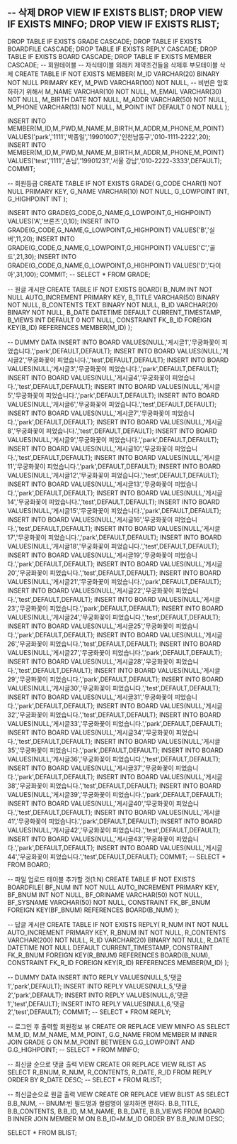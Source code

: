 -- 삭제
DROP VIEW IF EXISTS BLIST;
DROP VIEW IF EXISTS MINFO;
DROP VIEW IF EXISTS RLIST;
--
DROP TABLE IF EXISTS GRADE CASCADE;
DROP TABLE IF EXISTS BOARDFILE CASCADE;
DROP TABLE IF EXISTS REPLY CASCADE;
DROP TABLE IF EXISTS BOARD CASCADE;
DROP TABLE IF EXISTS MEMBER CASCADE;
-- 회원테이블
-- 자식테이블 외래키 제약조건들을 삭제후 부모테이블 삭제
CREATE TABLE IF NOT EXISTS MEMBER(
    M_ID VARCHAR(20) BINARY NOT NULL PRIMARY KEY,
    M_PWD VARCHAR(100) NOT NULL, -- 비번은 암호하하기 위해서
    M_NAME VARCHAR(10) NOT NULL,
    M_EMAIL VARCHAR(30) NOT NULL,
    M_BIRTH DATE NOT NULL,
    M_ADDR VARCHAR(50) NOT NULL,
    M_PHONE VARCHAR(13) NOT NULL,
    M_POINT INT DEFAULT 0 NOT NULL
);

INSERT INTO MEMBER(M_ID,M_PWD,M_NAME,M_BIRTH,M_ADDR,M_PHONE,M_POINT)
VALUES('park','1111','박종일','19901007','인천남동구','010-1111-2222',20);
INSERT INTO MEMBER(M_ID,M_PWD,M_NAME,M_BIRTH,M_ADDR,M_PHONE,M_POINT)
VALUES('test','1111','손님','19901231','서울 강남','010-2222-3333',DEFAULT);
COMMIT;

-- 회원등급
CREATE TABLE IF NOT EXISTS GRADE(
    G_CODE CHAR(1) NOT NULL PRIMARY KEY,
    G_NAME VARCHAR(10) NOT NULL,
    G_LOWPOINT INT,
    G_HIGHPOINT INT
);

INSERT INTO GRADE(G_CODE,G_NAME,G_LOWPOINT,G_HIGHPOINT)
VALUES('A','브론즈',0,10);
INSERT INTO GRADE(G_CODE,G_NAME,G_LOWPOINT,G_HIGHPOINT)
VALUES('B','실버',11,20);
INSERT INTO GRADE(G_CODE,G_NAME,G_LOWPOINT,G_HIGHPOINT)
VALUES('C','골드',21,30);
INSERT INTO GRADE(G_CODE,G_NAME,G_LOWPOINT,G_HIGHPOINT)
VALUES('D','다이아',31,100);
COMMIT;
-- SELECT * FROM GRADE;

-- 원글 게시판
CREATE TABLE IF NOT EXISTS BOARD(
    B_NUM INT NOT NULL AUTO_INCREMENT PRIMARY KEY,
    B_TITLE VARCHAR(50) BINARY NOT NULL,
    B_CONTENTS TEXT BINARY NOT NULL,
    B_ID VARCHAR(20) BINARY NOT NULL,
    B_DATE DATETIME DEFAULT CURRENT_TIMESTAMP,
    B_VIEWS INT DEFAULT 0 NOT NULL,
    CONSTRAINT FK_B_ID FOREIGN KEY(B_ID)
	REFERENCES MEMBER(M_ID)
);

-- DUMMY DATA
INSERT INTO BOARD 
VALUES(NULL,'게시글1','무궁화꽃이 피었습니다.','park',DEFAULT,DEFAULT);
INSERT INTO BOARD 
VALUES(NULL,'게시글2','무궁화꽃이 피었습니다.','test',DEFAULT,DEFAULT);
INSERT INTO BOARD 
VALUES(NULL,'게시글3','무궁화꽃이 피었습니다.','park',DEFAULT,DEFAULT);
INSERT INTO BOARD 
VALUES(NULL,'게시글4','무궁화꽃이 피었습니다.','test',DEFAULT,DEFAULT);
INSERT INTO BOARD
VALUES(NULL,'게시글5','무궁화꽃이 피었습니다.','park',DEFAULT,DEFAULT);
INSERT INTO BOARD 
VALUES(NULL,'게시글6','무궁화꽃이 피었습니다.','test',DEFAULT,DEFAULT);
INSERT INTO BOARD 
VALUES(NULL,'게시글7','무궁화꽃이 피었습니다.','park',DEFAULT,DEFAULT);
INSERT INTO BOARD
VALUES(NULL,'게시글8','무궁화꽃이 피었습니다.','test',DEFAULT,DEFAULT);
INSERT INTO BOARD 
VALUES(NULL,'게시글9','무궁화꽃이 피었습니다.','park',DEFAULT,DEFAULT);
INSERT INTO BOARD 
VALUES(NULL,'게시글10','무궁화꽃이 피었습니다.','test',DEFAULT,DEFAULT);
INSERT INTO BOARD 
VALUES(NULL,'게시글11','무궁화꽃이 피었습니다.','park',DEFAULT,DEFAULT);
INSERT INTO BOARD 
VALUES(NULL,'게시글12','무궁화꽃이 피었습니다.','test',DEFAULT,DEFAULT);
INSERT INTO BOARD 
VALUES(NULL,'게시글13','무궁화꽃이 피었습니다.','park',DEFAULT,DEFAULT);
INSERT INTO BOARD 
VALUES(NULL,'게시글14','무궁화꽃이 피었습니다.','test',DEFAULT,DEFAULT);
INSERT INTO BOARD 
VALUES(NULL,'게시글15','무궁화꽃이 피었습니다.','park',DEFAULT,DEFAULT);
INSERT INTO BOARD 
VALUES(NULL,'게시글16','무궁화꽃이 피었습니다.','test',DEFAULT,DEFAULT);
INSERT INTO BOARD 
VALUES(NULL,'게시글17','무궁화꽃이 피었습니다.','park',DEFAULT,DEFAULT);
INSERT INTO BOARD 
VALUES(NULL,'게시글18','무궁화꽃이 피었습니다.','test',DEFAULT,DEFAULT);
INSERT INTO BOARD 
VALUES(NULL,'게시글19','무궁화꽃이 피었습니다.','park',DEFAULT,DEFAULT);
INSERT INTO BOARD 
VALUES(NULL,'게시글20','무궁화꽃이 피었습니다.','test',DEFAULT,DEFAULT);
INSERT INTO BOARD 
VALUES(NULL,'게시글21','무궁화꽃이 피었습니다.','park',DEFAULT,DEFAULT);
INSERT INTO BOARD 
VALUES(NULL,'게시글22','무궁화꽃이 피었습니다.','test',DEFAULT,DEFAULT);
INSERT INTO BOARD 
VALUES(NULL,'게시글23','무궁화꽃이 피었습니다.','park',DEFAULT,DEFAULT);
INSERT INTO BOARD 
VALUES(NULL,'게시글24','무궁화꽃이 피었습니다.','test',DEFAULT,DEFAULT);
INSERT INTO BOARD 
VALUES(NULL,'게시글25','무궁화꽃이 피었습니다.','park',DEFAULT,DEFAULT);
INSERT INTO BOARD 
VALUES(NULL,'게시글26','무궁화꽃이 피었습니다.','test',DEFAULT,DEFAULT);
INSERT INTO BOARD 
VALUES(NULL,'게시글27','무궁화꽃이 피었습니다.','park',DEFAULT,DEFAULT);
INSERT INTO BOARD 
VALUES(NULL,'게시글28','무궁화꽃이 피었습니다.','test',DEFAULT,DEFAULT);
INSERT INTO BOARD 
VALUES(NULL,'게시글29','무궁화꽃이 피었습니다.','park',DEFAULT,DEFAULT);
INSERT INTO BOARD 
VALUES(NULL,'게시글30','무궁화꽃이 피었습니다.','test',DEFAULT,DEFAULT);
INSERT INTO BOARD 
VALUES(NULL,'게시글31','무궁화꽃이 피었습니다.','park',DEFAULT,DEFAULT);
INSERT INTO BOARD 
VALUES(NULL,'게시글32','무궁화꽃이 피었습니다.','test',DEFAULT,DEFAULT);
INSERT INTO BOARD 
VALUES(NULL,'게시글33','무궁화꽃이 피었습니다.','park',DEFAULT,DEFAULT);
INSERT INTO BOARD 
VALUES(NULL,'게시글34','무궁화꽃이 피었습니다.','test',DEFAULT,DEFAULT);
INSERT INTO BOARD 
VALUES(NULL,'게시글35','무궁화꽃이 피었습니다.','park',DEFAULT,DEFAULT);
INSERT INTO BOARD 
VALUES(NULL,'게시글36','무궁화꽃이 피었습니다.','test',DEFAULT,DEFAULT);
INSERT INTO BOARD 
VALUES(NULL,'게시글37','무궁화꽃이 피었습니다.','park',DEFAULT,DEFAULT);
INSERT INTO BOARD 
VALUES(NULL,'게시글38','무궁화꽃이 피었습니다.','test',DEFAULT,DEFAULT);
INSERT INTO BOARD 
VALUES(NULL,'게시글39','무궁화꽃이 피었습니다.','park',DEFAULT,DEFAULT);
INSERT INTO BOARD 
VALUES(NULL,'게시글40','무궁화꽃이 피었습니다.','test',DEFAULT,DEFAULT);
INSERT INTO BOARD 
VALUES(NULL,'게시글41','무궁화꽃이 피었습니다.','park',DEFAULT,DEFAULT);
INSERT INTO BOARD 
VALUES(NULL,'게시글42','무궁화꽃이 피었습니다.','test',DEFAULT,DEFAULT);
INSERT INTO BOARD
VALUES(NULL,'게시글43','무궁화꽃이 피었습니다.','park',DEFAULT,DEFAULT);
INSERT INTO BOARD
VALUES(NULL,'게시글44','무궁화꽃이 피었습니다.','test',DEFAULT,DEFAULT);
COMMIT;
-- SELECT * FROM BOARD;

-- 파일 업로드 테이블 추가할 것(1:N)
CREATE TABLE IF NOT EXISTS BOARDFILE(
    BF_NUM INT NOT NULL AUTO_INCREMENT PRIMARY KEY,
    BF_BNUM INT NOT NULL,
    BF_ORINAME VARCHAR(50) NOT NULL,
    BF_SYSNAME VARCHAR(50) NOT NULL,
    CONSTRAINT FK_BF_BNUM FOREIGN KEY(BF_BNUM)
	REFERENCES BOARD(B_NUM)
);

-- 답글 게시판
CREATE TABLE IF NOT EXISTS REPLY(
    R_NUM INT NOT NULL AUTO_INCREMENT PRIMARY KEY,
    R_BNUM INT NOT NULL,
    R_CONTENTS VARCHAR(200) NOT NULL,
    R_ID VARCHAR(20) BINARY NOT NULL,
    R_DATE DATETIME NOT NULL DEFAULT CURRENT_TIMESTAMP,
    CONSTRAINT FK_R_BNUM FOREIGN KEY(R_BNUM)
	REFERENCES BOARD(B_NUM),
    CONSTRAINT FK_R_ID FOREIGN KEY(R_ID)
	REFERENCES MEMBER(M_ID)
 );

-- DUMMY DATA
INSERT INTO REPLY VALUES(NULL,5,'댓글1','park',DEFAULT); 
INSERT INTO REPLY VALUES(NULL,5,'댓글2','park',DEFAULT);
INSERT INTO REPLY VALUES(NULL,6,'댓글1','test',DEFAULT); 
INSERT INTO REPLY VALUES(NULL,6,'댓글2','test',DEFAULT);
COMMIT;
-- SELECT * FROM REPLY;

-- 로그인 후 출력할 회원정보 뷰
CREATE OR REPLACE VIEW MINFO AS
SELECT M.M_ID, M.M_NAME, M.M_POINT, G.G_NAME 
FROM MEMBER M INNER JOIN GRADE G
ON M.M_POINT BETWEEN G.G_LOWPOINT AND G.G_HIGHPOINT;
-- SELECT * FROM MINFO;

-- 최신글 순으로 댓글 출력 VIEW
CREATE OR REPLACE VIEW RLIST AS
SELECT R_BNUM, R_NUM, R_CONTENTS, R_DATE, R_ID
FROM REPLY
ORDER BY R_DATE DESC;
-- SELECT * FROM RLIST;

-- 최신글순으로 원글 출력 VIEW
CREATE OR REPLACE VIEW BLIST AS
SELECT B.B_NUM,    -- BNUM:빈 필드명과 컬럼명이 일치하면 편하다. 
       B.B_TITLE,
       B.B_CONTENTS,
       B.B_ID,
       M.M_NAME,
       B.B_DATE,
       B.B_VIEWS 
FROM BOARD B INNER JOIN MEMBER M
ON B.B_ID=M.M_ID
ORDER BY B.B_NUM DESC;

SELECT * FROM BLIST;


